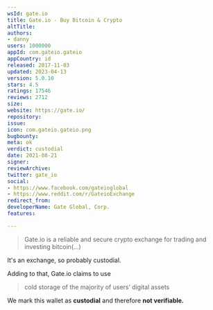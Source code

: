 ```yaml
---
wsId: gate.io
title: Gate.io - Buy Bitcoin & Crypto
altTitle: 
authors:
- danny
users: 1000000
appId: com.gateio.gateio
appCountry: id
released: 2017-11-03
updated: 2023-04-13
version: 5.0.10
stars: 4.5
ratings: 17546
reviews: 2712
size: 
website: https://gate.io/
repository: 
issue: 
icon: com.gateio.gateio.png
bugbounty: 
meta: ok
verdict: custodial
date: 2021-08-21
signer: 
reviewArchive: 
twitter: gate_io
social:
- https://www.facebook.com/gateioglobal
- https://www.reddit.com/r/GateioExchange
redirect_from: 
developerName: Gate Global, Corp.
features: 

---
```


> Gate.io is a reliable and secure crypto exchange for trading and investing bitcoin(...)

It's an exchange, so probably custodial.

Adding to that, Gate.io claims to use

> cold storage of the majority of users’ digital assets

We mark this wallet as **custodial** and therefore **not verifiable.**